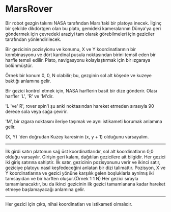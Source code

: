 # MarsRover
Bir robot gezgin takımı NASA tarafından Mars'taki bir platoya inecek. İlginç bir şekilde dikdörtgen olan bu plato, gemideki kameralarının Dünya'ya geri göndermek için çevredeki araziyi tam olarak görebilmeleri için geziciler tarafından yönlendirilecek.

Bir gezicinin pozisyionu ve konumu, X ve Y koordinatlarının bir kombinasyonu ve dört kardinal pusula noktasından birini temsil eden bir harfle temsil edilir. Plato, navigasyonu kolaylaştırmak için bir ızgaraya bölünmüştür.

Örnek bir konum 0, 0, N olabilir; bu, gezginin sol alt köşede ve kuzeye baktığı anlamına gelir.

Bir gezici kontrol etmek için, NASA harflerin basit bir dize gönderir. Olası harfler 'L', 'R' ve 'M'dir. 

'L 've' R', rover spin'i şu anki noktasından hareket etmeden sırasıyla 90 derece sola veya sağa çevirir.

'M', bir ızgara noktasını ileriye taşımak ve aynı istikameti korumak anlamına gelir.

(X, Y) 'den doğrudan Kuzey karesinin (x, y + 1) olduğunu varsayalım.

----------------------------------------------------------------------------------------------------------------------------------------

İlk girdi satırı platonun sağ üst koordinatlarıdır, sol alt koordinatların 0,0 olduğu varsayılır.
Girişin geri kalanı, dağıtılan gezicilere ait bilgidir.
Her gezici iki giriş satırına sahiptir. İlk satır, gezicinin pozisyonunu verir ve ikinci satır, geziciye platoyu nasıl keşfedeceğini anlatan bir dizi talimattır.
Pozisyon, X ve Y koordinatlarına ve gezici yönüne karşılık gelen boşluklarla ayrılmış iki tamsayıdan ve bir harften oluşur.(Örnek 1 1 N)
Her gezici sırayla tamamlanacaktır, bu da ikinci gezicinin ilk gezici tamamlanana kadar hareket etmeye başlamayacağı anlamına gelir.

----------------------------------------------------------------------------------------------------------------------------------------

Her gezici için çıktı, nihai koordinatları ve istikameti olmalıdır.

